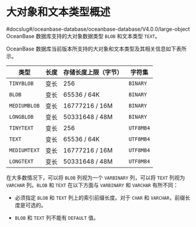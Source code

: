 大对象和文本类型概述 
===============================
#docslug#/oceanbase-database/oceanbase-database/V4.0.0/large-object
OceanBase 数据库支持的大对象数据类型 `BLOB` 和文本类型 `TEXT`。

OceanBase 数据库当前版本所支持的大对象和文本类型及其相关信息如下表所示。


|      类型      | 长度 |   存储长度上限（字节）   |    字符集    |
|--------------|----|----------------|-----------|
| `TINYBLOB`   | 变长 | 256            | `BINARY`  |
| `BLOB`       | 变长 | 65536 / 64K    | `BINARY`  |
| `MEDIUMBLOB` | 变长 | 16777216 / 16M | `BINARY`  |
| `LONGBLOB`   | 变长 | 50331648 / 48M | `BINARY`  |
| `TINYTEXT`   | 变长 | 256            | `UTF8MB4` |
| `TEXT`       | 变长 | 65536 / 64K    | `UTF8MB4` |
| `MEDIUMTEXT` | 变长 | 16777216 / 16M | `UTF8MB4` |
| `LONGTEXT`   | 变长 | 50331648 / 48M | `UTF8MB4` |



在大多数情况下，可以将 `BLOB` 列视为一个 `VARBINARY` 列，可以将 `TEXT` 列视为 `VARCHAR` 列。`BLOB` 和 `TEXT` 在以下方面与 `VARBINARY` 和 `VARCHAR` 有所不同：

* 必须指定 `BLOB` 和 `TEXT` 列上的索引前缀长度。对于 `CHAR` 和 `VARCHAR`，前缀长度是可选的。

  

* `BLOB` 和 `TEXT` 列不能有 `DEFAULT` 值。

  



